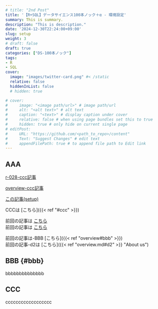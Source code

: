 ```yaml
---
# title: "2nd Post"
title: '【R+SQL】データサイエンス100本ノック＋α - 環境設定'
summary: This is summary.
description: "This is description."
date: '2024-12-30T22:24:00+09:00'
slug: setup
weight: 3
# draft: false
draft: true
categories: ["DS-100本ノック"]
tags: 
- R
- SQL
cover:
  image: "images/twitter-card.png" #< /static
  relative: false
  hiddenInList: false
  # hidden: true

# cover:
#     image: "<image path/url>" # image path/url
#     alt: "<alt text>" # alt text
#     caption: "<text>" # display caption under cover
#     relative: false # when using page bundles set this to true
#     hidden: true # only hide on current single page
# editPost:
#     URL: "https://github.com/<path_to_repo>/content"
#     Text: "Suggest Changes" # edit text
#     appendFilePath: true # to append file path to Edit link
---
```


## AAA

<a href="../standard/r-028#ccc" target="_blank" rel="noopener noreferrer">r-028-ccc記事</a>

<a href='{{< ref "overview#ccc" >}}' target="_blank" rel="noopener noreferrer">overview-ccc記事</a>

<a href="../setup" target="_blank" rel="noopener noreferrer">この記事(setup)</a>

CCCは [こちら]({{< ref "#ccc" >}})  

前回の記事は [こちら](../standard/r-028)  
前回の記事は [こちら](../standard/r-028#ccc)  

前回の記事は-BBB [こちら]({{< ref "overview#bbb" >}})  
前回の記事-d2は [こちら]({{< ref "overview.md#d2" >}} "About us")  

## BBB {#bbb}

bbbbbbbbbbbbbb

## CCC

cccccccccccccccccc


